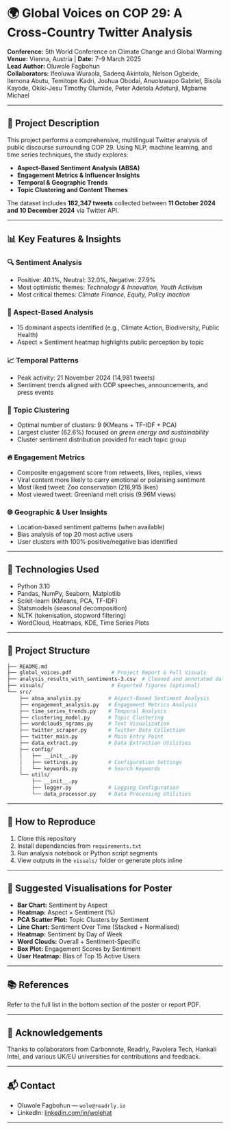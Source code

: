 
# 🌍 Global Voices on COP 29: A Cross-Country Twitter Analysis

**Conference:** 5th World Conference on Climate Change and Global Warming  
**Venue:** Vienna, Austria | **Date:** 7–9 March 2025  
**Lead Author:** Oluwole Fagbohun  
**Collaborators:** Ifeoluwa Wuraola, Sadeeq Akintola, Nelson Ogbeide, Ilemona Abutu, Temitope Kadri, Joshua Obodai, Anuoluwapo Gabriel, Bisola Kayode, Okiki-Jesu Timothy Olumide, Peter Adetola Adetunji, Mgbame Michael  

---

## 📘 Project Description

This project performs a comprehensive, multilingual Twitter analysis of public discourse surrounding COP 29. Using NLP, machine learning, and time series techniques, the study explores:

- **Aspect-Based Sentiment Analysis (ABSA)**
- **Engagement Metrics & Influencer Insights**
- **Temporal & Geographic Trends**
- **Topic Clustering and Content Themes**

The dataset includes **182,347 tweets** collected between **11 October 2024 and 10 December 2024** via Twitter API.

---

## 📊 Key Features & Insights

### 🔍 Sentiment Analysis
- Positive: 40.1%, Neutral: 32.0%, Negative: 27.9%
- Most optimistic themes: *Technology & Innovation, Youth Activism*
- Most critical themes: *Climate Finance, Equity, Policy Inaction*

### 🔎 Aspect-Based Analysis
- 15 dominant aspects identified (e.g., Climate Action, Biodiversity, Public Health)
- Aspect × Sentiment heatmap highlights public perception by topic

### 📈 Temporal Patterns
- Peak activity: 21 November 2024 (14,981 tweets)
- Sentiment trends aligned with COP speeches, announcements, and press events

### 🧠 Topic Clustering
- Optimal number of clusters: 9 (KMeans + TF-IDF + PCA)
- Largest cluster (62.6%) focused on *green energy and sustainability*
- Cluster sentiment distribution provided for each topic group

### 🔥 Engagement Metrics
- Composite engagement score from retweets, likes, replies, views
- Viral content more likely to carry emotional or polarising sentiment
- Most liked tweet: Zoo conservation (216,915 likes)
- Most viewed tweet: Greenland melt crisis (9.96M views)

### 🌐 Geographic & User Insights
- Location-based sentiment patterns (when available)
- Bias analysis of top 20 most active users
- User clusters with 100% positive/negative bias identified

---

## 🧰 Technologies Used

- Python 3.10  
- Pandas, NumPy, Seaborn, Matplotlib  
- Scikit-learn (KMeans, PCA, TF-IDF)  
- Statsmodels (seasonal decomposition)  
- NLTK (tokenisation, stopword filtering)  
- WordCloud, Heatmaps, KDE, Time Series Plots  

---

## 📁 Project Structure

```bash
├── README.md
├── global_voices.pdf             # Project Report & Full Visuals
├── analysis_results_with_sentiments-3.csv  # Cleaned and annotated dataset
├── visuals/                      # Exported figures (optional)
└── src/
    ├── absa_analysis.py         # Aspect-Based Sentiment Analysis
    ├── engagement_analysis.py   # Engagement Metrics Analysis
    ├── time_series_trends.py    # Temporal Analysis
    ├── clustering_model.py      # Topic Clustering
    ├── wordclouds_ngrams.py     # Text Visualization
    ├── twitter_scraper.py       # Twitter Data Collection
    ├── twitter_main.py          # Main Entry Point
    ├── data_extract.py          # Data Extraction Utilities
    ├── config/
    │   ├── __init__.py
    │   ├── settings.py          # Configuration Settings
    │   └── keywords.py          # Search Keywords
    └── utils/
        ├── __init__.py
        ├── logger.py            # Logging Configuration
        └── data_processor.py    # Data Processing Utilities
```
---

## 🧪 How to Reproduce

1. Clone this repository  
2. Install dependencies from `requirements.txt`  
3. Run analysis notebook or Python script segments
4. View outputs in the `visuals/` folder or generate plots inline

---

## 📌 Suggested Visualisations for Poster

- **Bar Chart:** Sentiment by Aspect  
- **Heatmap:** Aspect × Sentiment (%)  
- **PCA Scatter Plot:** Topic Clusters by Sentiment  
- **Line Chart:** Sentiment Over Time (Stacked + Normalised)  
- **Heatmap:** Sentiment by Day of Week  
- **Word Clouds:** Overall + Sentiment-Specific  
- **Box Plot:** Engagement Scores by Sentiment  
- **User Heatmap:** Bias of Top 15 Active Users

---

## 📚 References

Refer to the full list in the bottom section of the poster or report PDF.

---

## 🤝 Acknowledgements

Thanks to collaborators from Carbonnote, Readrly, Pavolera Tech, Hankali Intel, and various UK/EU universities for contributions and feedback.

---

## 📬 Contact

- Oluwole Fagbohun — `wole@readrly.io`  
- LinkedIn: [linkedin.com/in/wolehat](https://www.linkedin.com/in/wolehat/)

---
